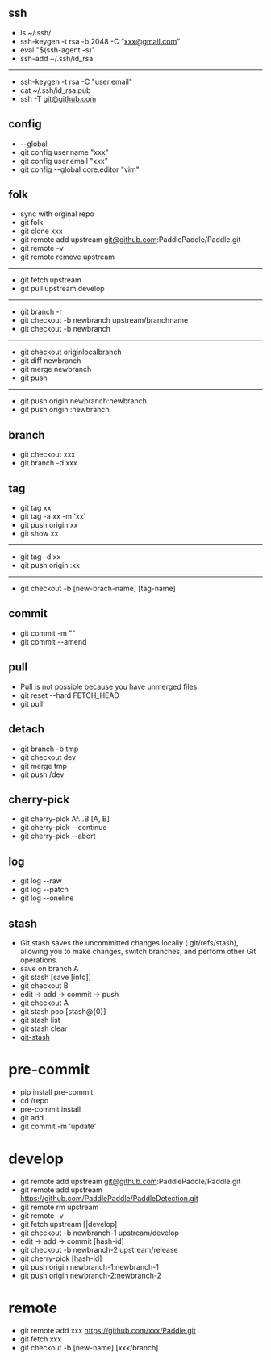 
## ssh
- ls ~/.ssh/
- ssh-keygen -t rsa -b 2048 -C “xxx@gmail.com”
- eval "$(ssh-agent -s)"
- ssh-add ~/.ssh/id_rsa
---
- ssh-keygen -t rsa -C "user.email"
- cat ~/.ssh/id_rsa.pub
- ssh -T git@github.com


## config 
- --global
- git config user.name "xxx"
- git config user.email "xxx"
- git config --global core.editor "vim"

## folk
- sync with orginal repo
- git folk 
- git clone xxx
- git remote add upstream git@github.com:PaddlePaddle/Paddle.git
- git remote -v
- git remote remove upstream

---
- git fetch upstream
- git pull upstream develop
---
- git branch -r
- git checkout -b newbranch upstream/branchname
- git checkout -b newbranch
---
- git checkout originlocalbranch
- git diff newbranch
- git merge newbranch
- git push 

---
- git push origin newbranch:newbranch
- git push origin :newbranch

## branch
- git checkout xxx
- git branch -d xxx

## tag
- git tag xx
- git tag -a xx -m 'xx'
- git push origin xx
- git show xx
---
- git tag -d xx
- git push origin :xx
---
- git checkout -b [new-brach-name] [tag-name]

## commit
- git commit -m ""
- git commit --amend


## pull
- Pull is not possible because you have unmerged files.
- git reset --hard FETCH_HEAD
- git pull


## detach
- git branch -b tmp
- git checkout dev
- git merge tmp
- git push /dev


## cherry-pick
 - git cherry-pick A^...B  [A, B]
 - git cherry-pick --continue
 - git cherry-pick --abort


 


## log
- git log --raw
- git log --patch
- git log --oneline


## stash
- Git stash saves the uncommitted changes locally (.git/refs/stash), allowing you to make changes, switch branches, and perform other Git operations.
- save on branch A
- git stash [save [info]]
- git checkout B
- edit -> add -> commit -> push 
- git checkout A
- git stash pop [stash@{0}]
- git stash list
- git stash clear
- [git-stash](https://opensource.com/article/21/4/git-stash)
	


# pre-commit
- pip install pre-commit
- cd /repo
- pre-commit install
- git add . 
- git commit -m 'update'


# develop
- git remote add upstream git@github.com:PaddlePaddle/Paddle.git
- git remote add upstream https://github.com/PaddlePaddle/PaddleDetection.git
- git remote rm upstream
- git remote -v
- git fetch upstream [|develop]
- git checkout -b newbranch-1 upstream/develop
- edit -> add -> commit [hash-id]
- git checkout -b newbranch-2 upstream/release
- git cherry-pick [hash-id]
- git push origin newbranch-1:newbranch-1
- git push origin newbranch-2:newbranch-2


# remote
- git remote add xxx https://github.com/xxx/Paddle.git 
- git fetch xxx 
- git checkout -b [new-name] [xxx/branch]
